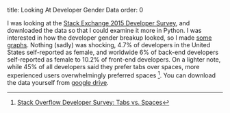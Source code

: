 title: Looking At Developer Gender Data
order: 0

I was looking at the [Stack Exchange 2015 Developer
Survey](http://stackoverflow.com/research/developer-survey-2015), and downloaded
the data so that I could examine it more in Python. I was interested in how the
developer gender breakup looked, so I made [some
graphs](/project/developer_gender). Nothing (sadly) was shocking, 4.7% of
developers in the United States self-reported as female, and worldwide 6% of
back-end developers self-reported as female to 10.2% of front-end developers. On
a lighter note, while 45% of all developers said they prefer tabs over spaces,
more experienced users overwhelmingly preferred spaces [^tabs_v_spaces]. You can
download the data yourself from [google
drive](https://drive.google.com/file/d/0Bzd_CzYvUxE5U1NSWnA2SFVKX00/view).

[^tabs_v_spaces]: [Stack Overflow Developer Survey: Tabs vs.
Spaces](http://stackoverflow.com/research/developer-survey-2015#tech-tabsspaces)
